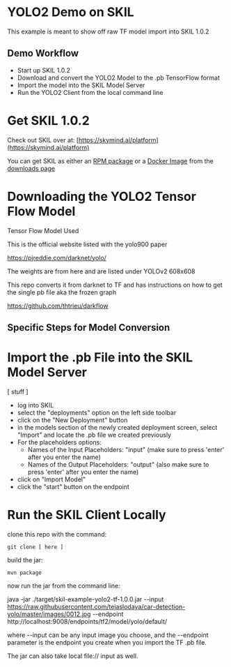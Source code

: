 # YOLO2 Demo on SKIL

This example is meant to show off raw TF model import into SKIL 1.0.2


## Demo Workflow
* Start up SKIL 1.0.2
* Download and convert the YOLO2 Model to the .pb TensorFlow format
* Import the model into the SKIL Model Server
* Run the YOLO2 Client from the local command line

# Get SKIL 1.0.2

Check out SKIL over at: [https://skymind.ai/platform](https://skymind.ai/platform)

You can get SKIL as either an [RPM package](https://docs.skymind.ai/v1.0.2/docs/packages) or a [Docker Image](https://docs.skymind.ai/v1.0.2/docs/docker-image) from the [downloads page](https://docs.skymind.ai/v1.0.2/docs/download)




# Downloading the YOLO2 Tensor Flow Model

Tensor Flow Model Used

This is the official website listed with the yolo900 paper 

https://pjreddie.com/darknet/yolo/

The weights are from here and are listed under YOLOv2 608x608


This repo converts it from darknet to TF and has instructions on how to get the single pb file aka the frozen graph

https://github.com/thtrieu/darkflow

## Specific Steps for Model Conversion


# Import the .pb File into the SKIL Model Server

[ stuff ]
* log into SKIL
* select the "deployments" option on the left side toolbar
* click on the "New Deployment" button
* in the models section of the newly created deployment screen, select "Import" and locate the .pb file we created previously
* For the placeholders options:
   * Names of the Input Placeholders: "input" (make sure to press 'enter' after you enter the name)
   * Names of the Output Placeholders: "output" (also make sure to press 'enter' after you enter the name)
* click on "Import Model" 
* click the "start" button on the endpoint


# Run the SKIL Client Locally

clone this repo with the command:
```
git clone [ here ]
```
build the jar:
```
mvn package
```
now run the jar from the command line:

java -jar ./target/skil-example-yolo2-tf-1.0.0.jar --input https://raw.githubusercontent.com/tejaslodaya/car-detection-yolo/master/images/0012.jpg --endpoint http://localhost:9008/endpoints/tf2/model/yolo/default/

where --input can be any input image you choose, and the --endpoint parameter is the endpoint you create when you import the TF .pb file.

The jar can also take local file:// input as well.
